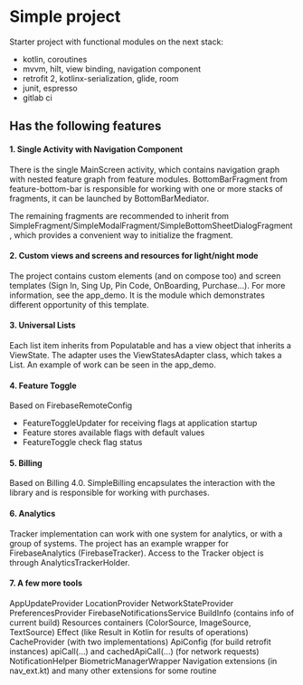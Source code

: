 # Simple project

Starter project with functional modules on the next stack:
+ kotlin, coroutines
+ mvvm, hilt, view binding, navigation component
+ retrofit 2, kotlinx-serialization, glide, room
+ junit, espresso
+ gitlab ci

## Has the following features

#### 1. Single Activity with Navigation Component
There is the single MainScreen activity, which contains navigation graph with nested feature graph from feature modules.
BottomBarFragment from feature-bottom-bar is responsible for working with one or more stacks of fragments, it can be launched by BottomBarMediator.

The remaining fragments are recommended to inherit from SimpleFragment/SimpleModalFragment/SimpleBottomSheetDialogFragment,
which provides a convenient way to initialize the fragment.

#### 2. Custom views and screens and resources for light/night mode
The project contains custom elements (and on compose too) and screen templates (Sign In, Sing Up, Pin Code, OnBoarding, Purchase...). 
For more information, see the app_demo. It is the module which demonstrates different opportunity of this template.

#### 3. Universal Lists
Each list item inherits from Populatable and has a view object that inherits a ViewState. 
The adapter uses the ViewStatesAdapter class, which takes a List<ViewState>. 
An example of work can be seen in the app_demo.

#### 4. Feature Toggle
Based on FirebaseRemoteConfig
+ FeatureToggleUpdater for receiving flags at application startup
+ Feature stores available flags with default values
+ FeatureToggle check flag status

#### 5. Billing
Based on Billing 4.0.
SimpleBilling encapsulates the interaction with the library and is responsible for working with purchases.

#### 6. Analytics
Tracker implementation can work with one system for analytics, or with a group of systems. 
The project has an example wrapper for FirebaseAnalytics (FirebaseTracker). 
Access to the Tracker object is through AnalyticsTrackerHolder.

#### 7. A few more tools
AppUpdateProvider
LocationProvider
NetworkStateProvider
PreferencesProvider
FirebaseNotificationsService
BuildInfo (contains info of current build)
Resources containers (ColorSource, ImageSource, TextSource)
Effect (like Result in Kotlin for results of operations)
CacheProvider (with two implementations)
ApiConfig (for build retrofit instances)
apiCall(...) and cachedApiCall(...) (for network requests)
NotificationHelper
BiometricManagerWrapper
Navigation extensions (in nav_ext.kt)
and many other extensions for some routine